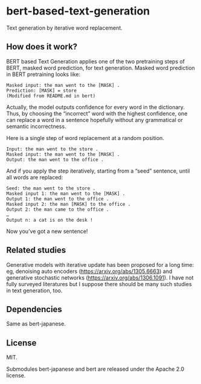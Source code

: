 # bert-based-text-generation
Text generation by iterative word replacement.

## How does it work?
BERT based Text Generation applies one of the two pretraining steps of BERT, masked word prediction, for text generation.
Masked word prediction in BERT pretraining looks like:
```
Masked input: the man went to the [MASK] .
Prediction: [MASK] = store
(Modified from README.md in bert)
```

Actually, the model outputs confidence for every word in the dictionary. Thus, by choosing the “incorrect” word with the highest confidence, one can replace a word in a sentence hopefully without any grammatical or semantic incorrectness.


Here is a single step of word replacement at a random position.
```
Input: the man went to the store .
Masked input: the man went to the [MASK] .
Output: the man went to the office .
```


And if you apply the step iteratively, starting from a “seed” sentence, until all words are replaced:
```
Seed: the man went to the store .
Masked input 1: the man went to the [MASK] .
Output 1: the man went to the office .
Masked input 2: the man [MASK] to the office .
Output 2: the man came to the office .
…
Output n: a cat is on the desk !
```


Now you’ve got a new sentence!

## Related studies
Generative models with iterative update has been proposed for a long time: eg, denoising auto encoders (https://arxiv.org/abs/1305.6663) and generative stochastic networks (https://arxiv.org/abs/1306.1091). I have not fully surveyed literatures but I suppose there should be many such studies in text generation, too.

## Dependencies
Same as bert-japanese.

## License
MIT.


Submodules bert-japanese and bert are released under the Apache 2.0 license.
